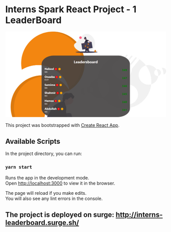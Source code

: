 # Interns Spark React Project - 1 LeaderBoard

![alt text](https://github.com/Nabeel110/Interns-Spark-Leaderboard/blob/master/src/components/images/screenshot.png)

This project was bootstrapped with [Create React App](https://github.com/facebook/create-react-app).

## Available Scripts

In the project directory, you can run:

### `yarn start`

Runs the app in the development mode.<br />
Open [http://localhost:3000](http://localhost:3000) to view it in the browser.

The page will reload if you make edits.<br />
You will also see any lint errors in the console.

## The project is deployed on surge: http://interns-leaderboard.surge.sh/
